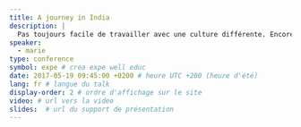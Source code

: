 ```yaml
---
title: A journey in India
description: |
  Pas toujours facile de travailler avec une culture différente. Encore plus à distance et dans une autre langue. Après cinq ans entre l'Inde et Paris, à travailler et faire l’interface entre des chefs de projets français et des développeurs indiens, sur place ou à distance, je vais casser quelques clichés et vous partager mes techniques de sioux pour m’assurer que tous les intervenants du projet arrivent à travailler ensemble.
speaker:
  - marie
type: conference
symbol: expe # crea expe well educ
date: 2017-05-19 09:45:00 +0200 # heure UTC +200 (heure d'été)
lang: fr # langue du talk
display-order: 2 # ordre d'affichage sur le site
video: # url vers la video
slides:  # url du support de présentation
---
```

